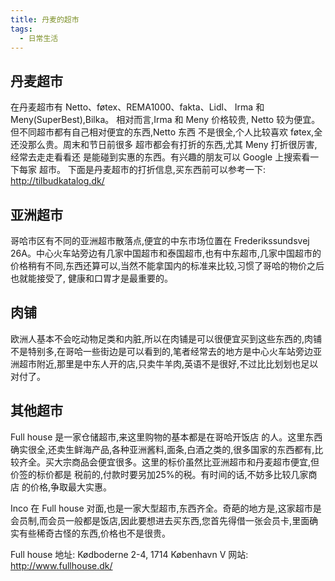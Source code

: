 ```yaml
---
title: 丹麦的超市
tags:
  - 日常生活
---
```


## 丹麦超市
在丹麦超市有 Netto、føtex、REMA1000、fakta、Lidl、 Irma 和 Meny(SuperBest),Bilka。 相对而言,Irma 和 Meny 价格较贵, Netto 较为便宜。但不同超市都有自己相对便宜的东西,Netto 东西 不是很全,个人比较喜欢 føtex,全还没那么贵。周末和节日前很多 超市都会有打折的东西,尤其 Meny 打折很厉害,经常去走走看看还 是能碰到实惠的东西。有兴趣的朋友可以 Google 上搜索看一下每家 超市。
下面是丹麦超市的打折信息,买东西前可以参考一下: http://tilbudkatalog.dk/

## 亚洲超市
哥哈市区有不同的亚洲超市散落点,便宜的中东市场位置在 Frederikssundsvej 26A。中心火车站旁边有几家中国超市和泰国超市,也有中东超市,几家中国超市的价格稍有不同,东西还算可以,当然不能拿国内的标准来比较,习惯了哥哈的物价之后也就能接受了, 健康和口胃才是最重要的。

## 肉铺
欧洲人基本不会吃动物足类和内脏,所以在肉铺是可以很便宜买到这些东西的,肉铺不是特别多,在哥哈一些街边是可以看到的,笔者经常去的地方是中心火车站旁边亚洲超市附近,那里是中东人开的店,只卖牛羊肉,英语不是很好,不过比比划划也足以对付了。

## 其他超市
Full house 是一家仓储超市,来这里购物的基本都是在哥哈开饭店 的人。这里东西确实很全,还卖生鲜海产品,各种亚洲酱料,面条,白酒之类的,很多国家的东西都有,比较齐全。买大宗商品会便宜很多。这里的标价虽然比亚洲超市和丹麦超市便宜,但价签的标价都是 税前的,付款时要另加25%的税。有时间的话,不妨多比较几家商店 的价格,争取最大实惠。

Inco 在 Full house 对面,也是一家大型超市,东西齐全。奇葩的地方是,这家超市是会员制,而会员一般都是饭店,因此要想进去买东西,您首先得借一张会员卡,里面确实有些稀奇古怪的东西,价格也不是很贵。

Full house 地址: Kødboderne 2-4, 1714 København V 网站: http://www.fullhouse.dk/
